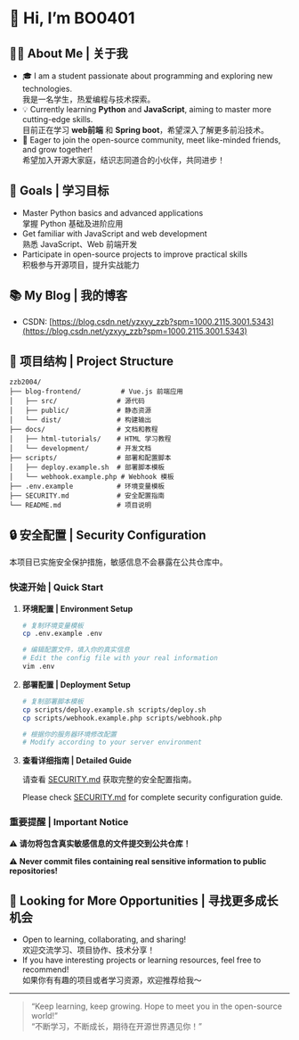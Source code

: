 # 👋 Hi, I’m BO0401

## 🙋‍♂️ About Me | 关于我

- 🎓 I am a student passionate about programming and exploring new technologies.  
  我是一名学生，热爱编程与技术探索。
- 💡 Currently learning **Python** and **JavaScript**, aiming to master more cutting-edge skills.  
  目前正在学习 **web前端** 和 **Spring boot**，希望深入了解更多前沿技术。
- 🤝 Eager to join the open-source community, meet like-minded friends, and grow together!  
  希望加入开源大家庭，结识志同道合的小伙伴，共同进步！

## 🚀 Goals | 学习目标

- Master Python basics and advanced applications  
  掌握 Python 基础及进阶应用
- Get familiar with JavaScript and web development  
  熟悉 JavaScript、Web 前端开发
- Participate in open-source projects to improve practical skills  
  积极参与开源项目，提升实战能力

## 📚 My Blog | 我的博客

- CSDN: [https://blog.csdn.net/yzxyy_zzb?spm=1000.2115.3001.5343](https://blog.csdn.net/yzxyy_zzb?spm=1000.2115.3001.5343)

## 📁 项目结构 | Project Structure

```
zzb2004/
├── blog-frontend/          # Vue.js 前端应用
│   ├── src/               # 源代码
│   ├── public/            # 静态资源
│   └── dist/              # 构建输出
├── docs/                  # 文档和教程
│   ├── html-tutorials/    # HTML 学习教程
│   └── development/       # 开发文档
├── scripts/               # 部署和配置脚本
│   ├── deploy.example.sh  # 部署脚本模板
│   └── webhook.example.php # Webhook 模板
├── .env.example           # 环境变量模板
├── SECURITY.md            # 安全配置指南
└── README.md              # 项目说明
```

## 🔒 安全配置 | Security Configuration

本项目已实施安全保护措施，敏感信息不会暴露在公共仓库中。

### 快速开始 | Quick Start

1. **环境配置 | Environment Setup**
   ```bash
   # 复制环境变量模板
   cp .env.example .env
   
   # 编辑配置文件，填入你的真实信息
   # Edit the config file with your real information
   vim .env
   ```

2. **部署配置 | Deployment Setup**
   ```bash
   # 复制部署脚本模板
   cp scripts/deploy.example.sh scripts/deploy.sh
   cp scripts/webhook.example.php scripts/webhook.php
   
   # 根据你的服务器环境修改配置
   # Modify according to your server environment
   ```

3. **查看详细指南 | Detailed Guide**
   
   请查看 [SECURITY.md](./SECURITY.md) 获取完整的安全配置指南。
   
   Please check [SECURITY.md](./SECURITY.md) for complete security configuration guide.

### 重要提醒 | Important Notice

⚠️ **请勿将包含真实敏感信息的文件提交到公共仓库！**

⚠️ **Never commit files containing real sensitive information to public repositories!**

## 🌟 Looking for More Opportunities | 寻找更多成长机会

- Open to learning, collaborating, and sharing!  
  欢迎交流学习、项目协作、技术分享！
- If you have interesting projects or learning resources, feel free to recommend!  
  如果你有有趣的项目或者学习资源，欢迎推荐给我～

---

> “Keep learning, keep growing. Hope to meet you in the open-source world!”  
> “不断学习，不断成长，期待在开源世界遇见你！”
